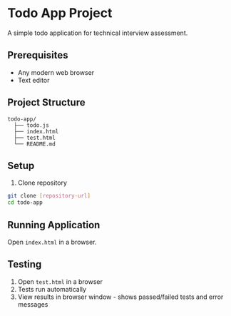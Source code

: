 # Todo App Project

A simple todo application for technical interview assessment.

## Prerequisites
- Any modern web browser
- Text editor

## Project Structure
```
todo-app/
  ├── todo.js
  ├── index.html
  ├── test.html
  └── README.md
```

## Setup
1. Clone repository
```bash
git clone [repository-url]
cd todo-app
```

## Running Application
Open `index.html` in a browser.

## Testing
1. Open `test.html` in a browser
2. Tests run automatically
3. View results in browser window - shows passed/failed tests and error messages